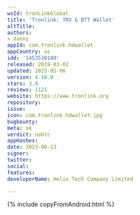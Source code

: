 ```yaml
---
wsId: tronLinkGlobal
title: 'Tronlink: TRX & BTT Wallet'
altTitle: 
authors:
- danny
appId: com.tronlink.hdwallet
appCountry: us
idd: '1453530188'
released: 2019-03-02
updated: 2025-05-06
version: 4.16.0
stars: 3.9
reviews: 1121
website: https://www.tronlink.org
repository: 
issue: 
icon: com.tronlink.hdwallet.jpg
bugbounty: 
meta: ok
verdict: nobtc
appHashes: 
date: 2023-06-13
signer: 
twitter: 
social: 
features: 
developerName: Helix Tech Company Limited

---
```


{% include copyFromAndroid.html %}
